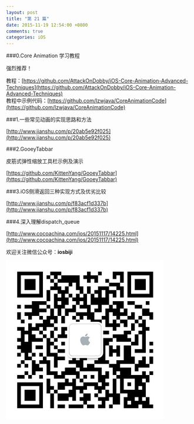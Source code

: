 ```yaml
---
layout: post
title: "第 21 篇"
date: 2015-11-19 12:54:00 +0800
comments: true
categories: iOS
---
```


###0.Core Animation 学习教程

强烈推荐！

教程：[https://github.com/AttackOnDobby/iOS-Core-Animation-Advanced-Techniques](https://github.com/AttackOnDobby/iOS-Core-Animation-Advanced-Techniques)  
教程中示例代码：[https://github.com/lzwjava/CoreAnimationCode](https://github.com/lzwjava/CoreAnimationCode)  

###1.一些常见动画的实现思路和方法

[http://www.jianshu.com/p/20ab5e92f025](http://www.jianshu.com/p/20ab5e92f025)  

###2.GooeyTabbar

皮筋式弹性缩放工具栏示例及演示  

[https://github.com/KittenYang/GooeyTabbar](https://github.com/KittenYang/GooeyTabbar)  

###3.iOS侧滑返回三种实现方式及优劣比较

[http://www.jianshu.com/p/f83acf1d337b](http://www.jianshu.com/p/f83acf1d337b)  

###4.深入理解dispatch_queue

[http://www.cocoachina.com/ios/20151117/14225.html](http://www.cocoachina.com/ios/20151117/14225.html)  

欢迎关注微信公众号：**iosbiji**

![iOS开发笔记](/images/weixin.jpg)
